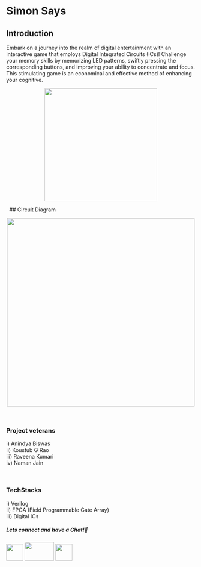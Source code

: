 # Simon Says

## Introduction
Embark on a journey into the realm of digital entertainment with an interactive game that employs Digital Integrated Circuits (ICs)! Challenge your memory skills by memorizing LED patterns, swiftly pressing the corresponding buttons, and improving your ability to concentrate and focus. This stimulating game is an economical and effective method of enhancing your cognitive. 
<p align="center">
<img src="https://user-images.githubusercontent.com/26748554/233724876-7ed9d1c9-c140-4154-9d28-6a7bb0a6cc4c.png" width ="300" height="300">
</p>
&nbsp;
## Circuit Diagram
<p align="center">
<img src="https://user-images.githubusercontent.com/26748554/233724241-ccbd39a9-0aa9-480b-95e5-68912dafff7b.png" width ="500" height="500">
</p>

&nbsp;

### Project veterans
i) Anindya Biswas  
ii) Koustub G Rao  
iii) Raveena Kumari  
iv) Naman Jain  

&nbsp;

### TechStacks
i) Verilog  
ii) FPGA (Field Programmable Gate Array)  
iii) Digital ICs  

##### Lets connect and have a Chat!💬
<a href="https://www.instagram.com/electronicsclubiitg/?hl=en" ><img src="https://upload.wikimedia.org/wikipedia/commons/a/a5/Instagram_icon.png" width="45" height="45"></a>
<a href="https://www.facebook.com/electronics.iitg/"><img src="https://1000logos.net/wp-content/uploads/2021/04/Facebook-logo.png" width="78" height="50"></a>
<a href="https://www.reddit.com/r/ElectronicsClubIITG/"><img src="https://www.pngkit.com/png/full/0-7757_reddit-logo-reddit-icon-png.png" width="45" height="45"></a>

